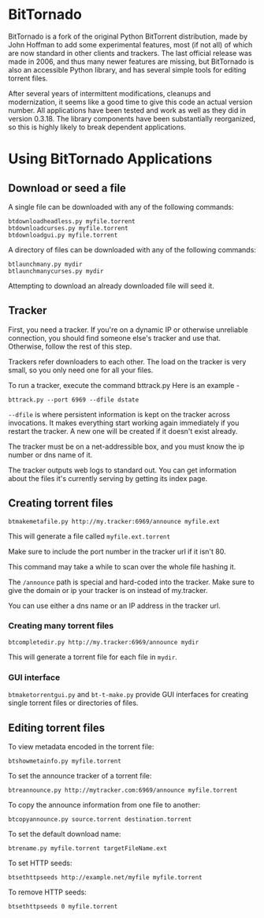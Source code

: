 BitTornado
==========

BitTornado is a fork of the original Python BitTorrent distribution, made by
John Hoffman to add some experimental features, most (if not all) of which are
now standard in other clients and trackers. The last official release was made
in 2006, and thus many newer features are missing, but BitTornado is also an
accessible Python library, and has several simple tools for editing torrent
files.

After several years of intermittent modifications, cleanups and modernization,
it seems like a good time to give this code an actual version number. All
applications have been tested and work as well as they did in version 0.3.18.
The library components have been substantially reorganized, so this is highly
likely to break dependent applications.

Using BitTornado Applications
=============================

## Download or seed a file

A single file can be downloaded with any of the following commands:

    btdownloadheadless.py myfile.torrent
    btdownloadcurses.py myfile.torrent
    btdownloadgui.py myfile.torrent

A directory of files can be downloaded with any of the following commands:

    btlaunchmany.py mydir
    btlaunchmanycurses.py mydir

Attempting to download an already downloaded file will seed it.

## Tracker
First, you need a tracker. If you're on a dynamic IP or otherwise 
unreliable connection, you should find someone else's tracker and 
use that. Otherwise, follow the rest of this step.

Trackers refer downloaders to each other. The load on the tracker 
is very small, so you only need one for all your files.

To run a tracker, execute the command bttrack.py Here is an example -

    bttrack.py --port 6969 --dfile dstate

`--dfile` is where persistent information is kept on the tracker across 
invocations. It makes everything start working again immediately if 
you restart the tracker. A new one will be created if it doesn't exist 
already.

The tracker must be on a net-addressible box, and you must know the 
ip number or dns name of it.

The tracker outputs web logs to standard out. You can get information 
about the files it's currently serving by getting its index page. 


## Creating torrent files

    btmakemetafile.py http://my.tracker:6969/announce myfile.ext

This will generate a file called `myfile.ext.torrent`

Make sure to include the port number in the tracker url if it isn't 80.

This command may take a while to scan over the whole file hashing it.

The `/announce` path is special and hard-coded into the tracker. 
Make sure to give the domain or ip your tracker is on instead of 
my.tracker.

You can use either a dns name or an IP address in the tracker url.

### Creating many torrent files

    btcompletedir.py http://my.tracker:6969/announce mydir

This will generate a torrent file for each file in `mydir`.

### GUI interface

`btmaketorrentgui.py` and `bt-t-make.py` provide GUI interfaces for
creating single torrent files or directories of files.

## Editing torrent files

To view metadata encoded in the torrent file:

    btshowmetainfo.py myfile.torrent

To set the announce tracker of a torrent file:

    btreannounce.py http://mytracker.com:6969/announce myfile.torrent

To copy the announce information from one file to another:

    btcopyannounce.py source.torrent destination.torrent

To set the default download name:

    btrename.py myfile.torrent targetFileName.ext

To set HTTP seeds:

    btsethttpseeds http://example.net/myfile myfile.torrent

To remove HTTP seeds:

    btsethttpseeds 0 myfile.torrent

